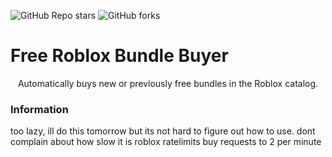 <p align="left"><img alt="GitHub Repo stars" src="https://img.shields.io/github/stars/iEventz/free-bundle-buyer-roblox?color=yellow&style=flat-square"> <img alt="GitHub forks" src="https://img.shields.io/github/forks/iEventz/free-bundle-buyer-roblox?style=flat-square"></p>

<h1 align="left">Free Roblox Bundle Buyer</h1>

<p align="center">Automatically buys new or previously free bundles in the Roblox catalog.</p>

### Information
too lazy, ill do this tomorrow but its not hard to figure out how to use.
dont complain about how slow it is roblox ratelimits buy requests to 2 per minute
